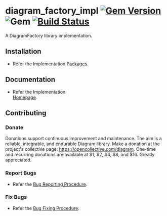 # diagram_factory_impl [![Gem Version](https://badge.fury.io/rb/diagram_factory_impl.svg)](https://badge.fury.io/rb/diagram_factory_impl) ![Gem](https://img.shields.io/gem/dt/diagram_factory_impl) [![Build Status](https://travis-ci.com/Diligent-Software-LLC/diagram_factory_impl.svg?branch=master)](https://travis-ci.com/Diligent-Software-LLC/diagram_factory_impl)

A DiagramFactory library implementation.

## Installation

- Refer the Implementation 
[Packages](https://docs.diligentsoftware.org/diagram-1/factory/packages#implementation).

## Documentation

- Refer the Implementation  
[Homepage](https://docs.diligentsoftware.org/diagram-1/factory/implementation).

## Contributing

### Donate

Donations support continuous improvement and maintenance. The aim is a reliable,
integrable, and endurable Diagram library. Make a donation at the project's 
collective page: https://opencollective.com/diagram. One-time and recurring 
donations are available at $1, $2, $4, $8, and $16. Greatly appreciated.

### Report Bugs

- Refer the 
[Bug Reporting Procedure](https://github.com/Diligent-Software-LLC/diagram_factory_impl/issues/1).

### Fix Bugs

- Refer the 
[Bug Fixing Procedure](https://github.com/Diligent-Software-LLC/diagram_factory_impl/issues/2).
